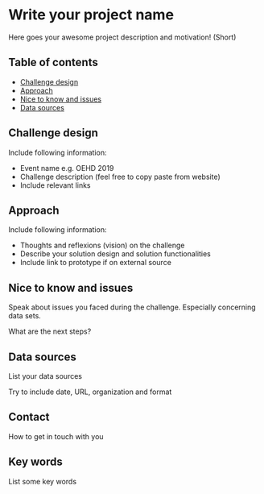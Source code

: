 # Write your project name
Here goes your awesome project description and motivation! (Short)

## Table of contents
* [Challenge design](#challenge-design)
* [Approach](#approach)
* [Nice to know and issues](#nice-to-know-and-issues)
* [Data sources](#data-sources)

## Challenge design 
Include following information:
* Event name e.g. OEHD 2019
* Challenge description (feel free to copy paste from website)
* Include relevant links

## Approach
Include following information:
* Thoughts and reflexions (vision) on the challenge
* Describe your solution design and solution functionalities
* Include link to prototype if on external source

## Nice to know and issues
Speak about issues you faced during the challenge. Especially concerning data sets.

What are the next steps?

## Data sources
List your data sources

Try to include date, URL, organization and format

## Contact
How to get in touch with you

## Key words
List some key words
